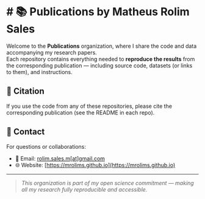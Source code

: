 # # 📚 Publications by Matheus Rolim Sales

Welcome to the **Publications** organization, where I share the code and data accompanying my research papers.  
Each repository contains everything needed to **reproduce the results** from the corresponding publication — including source code, datasets (or links to them), and instructions.


<!-- ## 🗂 Index of Publications

### **2025**
- **[Title of Your Paper 1](https://github.com/matheusrolim-publications/paper1)**  
  _Authors: Your Name, Co-Author A, Co-Author B_  
  [![DOI](https://zenodo.org/badge/DOI/10.XXXX/zenodo.XXXX.svg)](https://doi.org/10.XXXX/zenodo.XXXX) [![arXiv](https://img.shields.io/badge/arXiv-2501.12345-b31b1b.svg)](https://arxiv.org/abs/2501.12345) [![GitHub stars](https://img.shields.io/github/stars/matheusrolim-publications/paper1?style=social)](https://github.com/matheusrolim-publications/paper1/stargazers)  
  **Abstract:** One or two sentences summarizing the paper.  

### **2024**
- **[Title of Your Paper 2](https://github.com/matheusrolim-publications/paper2)**  
  _Authors: Your Name, Co-Author C_  
  [![DOI](https://zenodo.org/badge/DOI/10.XXXX/zenodo.XXXX.svg)](https://doi.org/10.XXXX/zenodo.XXXX) [![arXiv](https://img.shields.io/badge/arXiv-2407.56789-b31b1b.svg)](https://arxiv.org/abs/2407.56789) [![GitHub stars](https://img.shields.io/github/stars/matheusrolim-publications/paper2?style=social)](https://github.com/matheusrolim-publications/paper2/stargazers)  
  **Abstract:** One or two sentences summarizing the paper. -->

## 📄 Citation
If you use the code from any of these repositories, please cite the corresponding publication (see the README in each repo).

## 💬 Contact
For questions or collaborations:
- 📧 Email: [rolim.sales.m[at]gmail.com](mailto:rolim.sales.m@gmail.com)
- 🌐 Website: [https://mrolims.github.io](https://mrolims.github.io)

---

> _This organization is part of my open science commitment — making all my research fully reproducible and accessible._
